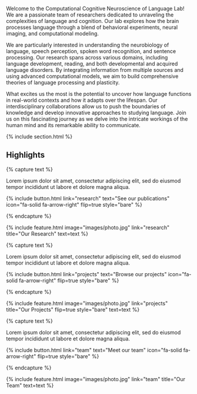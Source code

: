 ---
---

Welcome to the Computational Cognitive Neuroscience of Language Lab! We are a passionate team of researchers dedicated to unraveling the complexities of language and cognition. Our lab explores how the brain processes language through a blend of behavioral experiments, neural imaging, and computational modeling.

We are particularly interested in understanding the neurobiology of language, speech perception, spoken word recognition, and sentence processing. Our research spans across various domains, including language development, reading, and both developmental and acquired language disorders. By integrating information from multiple sources and using advanced computational models, we aim to build comprehensive theories of language processing and plasticity.

What excites us the most is the potential to uncover how language functions in real-world contexts and how it adapts over the lifespan. Our interdisciplinary collaborations allow us to push the boundaries of knowledge and develop innovative approaches to studying language. Join us on this fascinating journey as we delve into the intricate workings of the human mind and its remarkable ability to communicate.


{% include section.html %}

## Highlights

{% capture text %}

Lorem ipsum dolor sit amet, consectetur adipiscing elit, sed do eiusmod tempor incididunt ut labore et dolore magna aliqua.

{%
  include button.html
  link="research"
  text="See our publications"
  icon="fa-solid fa-arrow-right"
  flip=true
  style="bare"
%}

{% endcapture %}

{%
  include feature.html
  image="images/photo.jpg"
  link="research"
  title="Our Research"
  text=text
%}

{% capture text %}

Lorem ipsum dolor sit amet, consectetur adipiscing elit, sed do eiusmod tempor incididunt ut labore et dolore magna aliqua.

{%
  include button.html
  link="projects"
  text="Browse our projects"
  icon="fa-solid fa-arrow-right"
  flip=true
  style="bare"
%}

{% endcapture %}

{%
  include feature.html
  image="images/photo.jpg"
  link="projects"
  title="Our Projects"
  flip=true
  style="bare"
  text=text
%}

{% capture text %}

Lorem ipsum dolor sit amet, consectetur adipiscing elit, sed do eiusmod tempor incididunt ut labore et dolore magna aliqua.

{%
  include button.html
  link="team"
  text="Meet our team"
  icon="fa-solid fa-arrow-right"
  flip=true
  style="bare"
%}

{% endcapture %}

{%
  include feature.html
  image="images/photo.jpg"
  link="team"
  title="Our Team"
  text=text
%}
